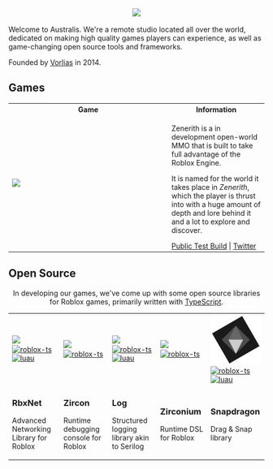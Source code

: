 <div align="center">
    <img src="https://raw.githubusercontent.com/roblox-aurora/.github/main/aurora-australis.png"/>
</div>


Welcome to Australis. We're a remote studio located all over the world, dedicated on making high quality games players can experience, as well as game-changing open source tools and frameworks. 

Founded by [Vorlias](https://github.com/Vorlias) in 2014.

## Games

<table align="center">
    <tr>
        <th width="300px">Game</th>
        <th>Information</th>
    </tr>
    <tr>
        <td>
            <a href="https://twitter.com/zenerith"><img src="https://raw.githubusercontent.com/roblox-aurora/.github/main/zenerith_alpha%402x.png"/></a>
        </td>
        <td>
            <p>
                Zenerith is a in development open-world MMO that is built to take full advantage of the Roblox Engine. 
            </p>
            <p>
                It is named for the world it takes place in <i>Zenerith</i>, which the player is thrust into with a huge amount of depth and lore behind it and a lot to explore and discover.
            </p>
            <a href="https://ptb.zenerith.com">Public Test Build</a> | <a href="https://twitter.com/Zenerith">Twitter</a>
        </td>
    </tr>
</table>

## Open Source
<div align="center">
    <p>In developing our games, we've come up with some open source libraries for Roblox games, primarily written with <a href="https://roblox-ts.com/">TypeScript</a>.</p>
    <table>
        <tr>
            <td>
                <a href="https://github.com/roblox-aurora/rbx-net" title="Advanced Networking Library for Roblox"><img width=128px src="https://raw.githubusercontent.com/roblox-aurora/rbx-net/main/logo.png"></a>
                <br/>
                <a href="https://www.npmjs.com/package/@rbxts/net"><img src="https://i.imgur.com/BMXDy3C.png" title="roblox-ts" width="40"/></a>
                <a href="https://wally.run/package/vorlias/net"><img src="https://raw.githubusercontent.com/luau-lang/site/9659bdf2a08d2127426e8cf34b918807e2ca8528/assets/images/luau-88.png" title="luau" width="40"/></a>
            </td>
            <td>
                <a href="https://github.com/roblox-aurora/zircon" title="Runtime debugging console for Roblox"><img width=128px src="https://i.imgur.com/YgpbX7G.png"></a>
                <br/>
                <a href="https://www.npmjs.com/package/@rbxts/zircon"><img src="https://i.imgur.com/BMXDy3C.png" title="roblox-ts" width="40"/></a>
            </td>
            <td>
                <a href="https://github.com/roblox-aurora/rbx-log" title="Logging Library for Roblox"><img width=128px src="https://i.imgur.com/yzq5cEa.png"></a>
                <br/>
                <a href="https://www.npmjs.com/package/@rbxts/log"><img src="https://i.imgur.com/BMXDy3C.png" title="roblox-ts" width="40"/></a>
                <a href="https://wally.run/package/vorlias/log"><img src="https://raw.githubusercontent.com/luau-lang/site/9659bdf2a08d2127426e8cf34b918807e2ca8528/assets/images/luau-88.png" title="luau" width="40"/></a>
            </td>
            <td>
                <a href="https://github.com/roblox-aurora/zirconium" title="Zirconium DSL for Rolbox"><img width=128px src="https://i.imgur.com/pPwm8wc.png"></a>
                <br/>
                <a href="https://www.npmjs.com/package/@rbxts/zirconium"><img src="https://i.imgur.com/BMXDy3C.png" title="roblox-ts" width="40"/></a>
            </td>
            <td>
                <a href="https://github.com/roblox-aurora/rbx-snapdragon" title="Drag/Snap library for Roblox"><img width=128px src="https://raw.githubusercontent.com/Vorlias/Vorlias/master/assets/snapdragon.png"></a>
                <br/>
                <a href="https://www.npmjs.com/package/@rbxts/snapdragon"><img src="https://i.imgur.com/BMXDy3C.png" title="roblox-ts" width="40"/></a>
                <a href="https://wally.run/package/vorlias/snapdragon"><img src="https://raw.githubusercontent.com/luau-lang/site/9659bdf2a08d2127426e8cf34b918807e2ca8528/assets/images/luau-88.png" title="luau" width="40"/></a>
            </td>
        </tr>
        <tr>
            <td>
                <h3>RbxNet</h3>
                <p>Advanced Networking Library for Roblox</p>
            </td>
            <td>
                <h3>Zircon</h3>
                <p>Runtime debugging console for Roblox</p>
            </td>
            <td>
                <h3>Log</h3>
                <p>Structured logging library akin to Serilog</p>
            </td>
            <td>
                <h3>Zirconium</h3>
                <p>Runtime DSL for Roblox</p>
            </td>
            <td>
                <h3>Snapdragon</h3>
                <p>Drag & Snap library</p>
            </td>
        </tr>
    </table>
</div>
